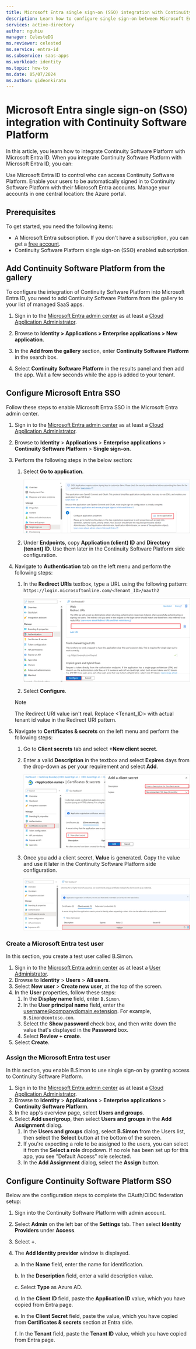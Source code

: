 ```yaml
---
title: Microsoft Entra single sign-on (SSO) integration with Continuity Software Platform
description: Learn how to configure single sign-on between Microsoft Entra and Continuity Software Platform.
services: active-directory
author: nguhiu
manager: CelesteDG
ms.reviewer: celested
ms.service: entra-id
ms.subservice: saas-apps
ms.workload: identity
ms.topic: how-to
ms.date: 05/07/2024
ms.author: gideonkiratu
---
```


# Microsoft Entra single sign-on (SSO) integration with Continuity Software Platform

In this article,  you learn how to integrate Continuity Software Platform with Microsoft Entra ID. When you integrate Continuity Software Platform with Microsoft Entra ID, you can:

Use Microsoft Entra ID to control who can access Continuity Software Platform.
Enable your users to be automatically signed in to Continuity Software Platform with their Microsoft Entra accounts.
Manage your accounts in one central location: the Azure portal.

## Prerequisites

To get started, you need the following items:

* A Microsoft Entra subscription. If you don't have a subscription, you can get a [free account](https://azure.microsoft.com/free/).
* Continuity Software Platform single sign-on (SSO) enabled subscription.

## Add Continuity Software Platform from the gallery

To configure the integration of Continuity Software Platform into Microsoft Entra ID, you need to add Continuity Software Platform from the gallery to your list of managed SaaS apps.

1. Sign in to the [Microsoft Entra admin center](https://entra.microsoft.com) as at least a [Cloud Application Administrator](~/identity/role-based-access-control/permissions-reference.md#cloud-application-administrator).

1. Browse to **Identity > Applications > Enterprise applications > New application**.

1. In the **Add from the gallery** section, enter **Continuity Software Platform** in the search box.

1. Select **Continuity Software Platform** in the results panel and then add the app. Wait a few seconds while the app is added to your tenant.

## Configure Microsoft Entra SSO

Follow these steps to enable Microsoft Entra SSO in the Microsoft Entra admin center.

1. Sign in to the [Microsoft Entra admin center](https://entra.microsoft.com) as at least a [Cloud Application Administrator](~/identity/role-based-access-control/permissions-reference.md#cloud-application-administrator).

1. Browse to **Identity** > **Applications** > **Enterprise applications** > **Continuity Software Platform** > **Single sign-on**.

1. Perform the following steps in the below section:

    1. Select **Go to application**.

        ![Screenshot of showing the identity configuration.](common/go-to-application.png)

    1. Under **Endpoints**, copy **Application (client) ID** and **Directory (tenant) ID**. Use them later in the Continuity Software Platform side configuration.

1. Navigate to **Authentication** tab on the left menu and perform the following steps:

    1. In the **Redirect URIs** textbox, type a URL using the following pattern: `https://login.microsoftonline.com/<Tenant_ID>/oauth2`

        ![Screenshot of showing the redirect values.](./media/continuity-software-platform-tutorial/authentication.png)
       
    1. Select **Configure**.

    > [!NOTE]
    > The Redirect URI value isn't real. Replace <Tenant_ID>  with actual tenant id value in the Redirect URI pattern.

1. Navigate to **Certificates & secrets** on the left menu and perform the following steps:

    1. Go to **Client secrets** tab and select **+New client secret**.
    1. Enter a valid **Description** in the textbox and select **Expires** days from the drop-down as per your requirement and select **Add**.

        ![Screenshot of showing the client secrets value.](common/client-secret.png)

    1. Once you add a client secret, **Value** is generated. Copy the value and use it later in the Continuity Software Platform side configuration.

        ![Screenshot of showing how to add a client secret.](common/client.png)

### Create a Microsoft Entra test user

In this section, you create a test user called B.Simon.

1. Sign in to the [Microsoft Entra admin center](https://entra.microsoft.com) as at least a [User Administrator](~/identity/role-based-access-control/permissions-reference.md#user-administrator).
1. Browse to **Identity** > **Users** > **All users**.
1. Select **New user** > **Create new user**, at the top of the screen.
1. In the **User** properties, follow these steps:
   1. In the **Display name** field, enter `B.Simon`.  
   1. In the **User principal name** field, enter the username@companydomain.extension. For example, `B.Simon@contoso.com`.
   1. Select the **Show password** check box, and then write down the value that's displayed in the **Password** box.
   1. Select **Review + create**.
1. Select **Create**.

### Assign the Microsoft Entra test user

In this section, you enable B.Simon to use single sign-on by granting access to Continuity Software Platform.

1. Sign in to the [Microsoft Entra admin center](https://entra.microsoft.com) as at least a [Cloud Application Administrator](~/identity/role-based-access-control/permissions-reference.md#cloud-application-administrator).
1. Browse to **Identity** > **Applications** > **Enterprise applications** > **Continuity Software Platform**.
1. In the app's overview page, select **Users and groups**.
1. Select **Add user/group**, then select **Users and groups** in the **Add Assignment** dialog.
   1. In the **Users and groups** dialog, select **B.Simon** from the Users list, then select the **Select** button at the bottom of the screen.
   1. If you're expecting a role to be assigned to the users, you can select it from the **Select a role** dropdown. If no role has been set up for this app, you see "Default Access" role selected.
   1. In the **Add Assignment** dialog, select the **Assign** button.

## Configure Continuity Software Platform SSO

Below are the configuration steps to complete the OAuth/OIDC federation setup:

1. Sign into the Continuity Software Platform with admin account.

2. Select **Admin** on the left bar of the **Settings** tab. Then select **Identity Providers** under **Access**.

3. Select **+**.

4. The **Add Identity provider** window is displayed.

    a. In the **Name** field, enter the name for identification.

    b. In the **Description** field, enter a valid description value.

    c. Select **Type** as Azure AD.

    d. In the **Client ID** field, paste the **Application ID** value, which you have copied from Entra page.

    e. In the **Client Secret** field, paste the value, which you have copied from **Certificates & secrets** section at Entra side.

    f. In the **Tenant** field, paste the **Tenant ID** value, which you have copied from Entra page.

